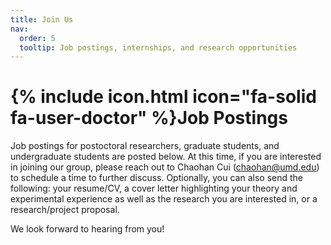 ```yaml
---
title: Join Us
nav:
  order: 5
  tooltip: Job postings, internships, and research opportunities
---
```


# {% include icon.html icon="fa-solid fa-user-doctor" %}Job Postings

Job postings for postoctoral researchers, graduate students, and undergraduate students are posted below. At this time, if you are interested in joining our group, please reach out to Chaohan Cui (chaohan@umd.edu) to schedule a time to further discuss. Optionally, you can also send the following: your resume/CV, a cover letter highlighting your theory and experimental experience as well as the research you are interested in, or a research/project proposal.

We look forward to hearing from you!



<!-- ## Active Job Postings
{% include tags.html tags="postdoc, grad-student, undergrad" %}

{% include search-info.html %}

{% include list.html data="jobs" component="job-excerpt" %} -->

